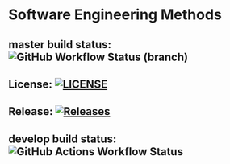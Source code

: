 # Software Engineering Methods

 
## master build status: ![GitHub Workflow Status (branch)](https://img.shields.io/github/actions/workflow/status/Liam-Dev96/sem/main.yml?branch=master)

## License: [![LICENSE](https://img.shields.io/github/license/Liam-Dev96/sem.svg?style=flat-square)](https://github.com/Liam-Dev96/sem/blob/master/LICENSE)

## Release: [![Releases](https://img.shields.io/github/release/Liam-Dev96/sem/all.svg?style=flat-square)](https://github.com/Liam-Dev96/sem/releases)  

## develop build status: ![GitHub Actions Workflow Status](https://img.shields.io/github/actions/workflow/status/Liam-Dev96/sem/main.yml?branch=develop)
